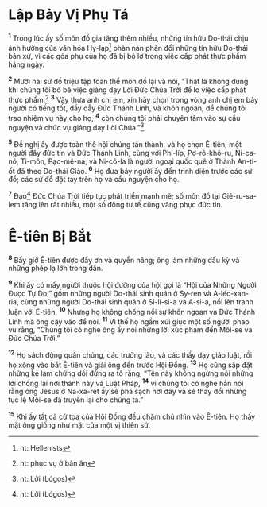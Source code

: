 # Lập Bảy Vị Phụ Tá
<sup><b>1</b></sup> Trong lúc ấy số môn đồ gia tăng thêm nhiều, những tín hữu Do-thái chịu ảnh hưởng của văn hóa Hy-lạp[^1] phàn nàn phản đối những tín hữu Do-thái bản xứ, vì các góa phụ của họ đã bị bỏ lơ trong việc cấp phát thực phẩm hằng ngày.

<sup><b>2</b></sup> Mười hai sứ đồ triệu tập toàn thể môn đồ lại và nói, “Thật là không đúng khi chúng tôi bỏ bê việc giảng dạy Lời Đức Chúa Trời để lo việc cấp phát thực phẩm.[^2] <sup><b>3</b></sup> Vậy thưa anh chị em, xin hãy chọn trong vòng anh chị em bảy người có tiếng tốt, đầy dẫy Đức Thánh Linh, và khôn ngoan, để chúng tôi trao nhiệm vụ này cho họ, <sup><b>4</b></sup> còn chúng tôi phải chuyên tâm vào sự cầu nguyện và chức vụ giảng dạy Lời Chúa.”[^3]

<sup><b>5</b></sup> Đề nghị ấy được toàn thể hội chúng tán thành, và họ chọn Ê-tiên, một người đầy đức tin và Đức Thánh Linh, cùng với Phi-líp, Pơ-rô-khô-ru, Ni-ca-nô, Ti-môn, Pạc-mê-na, và Ni-cô-la là người ngoại quốc quê ở Thành An-ti-ốt đã theo Do-thái Giáo. <sup><b>6</b></sup> Họ đưa bảy người ấy đến trình diện trước các sứ đồ; các sứ đồ đặt tay trên họ và cầu nguyện cho họ.

<sup><b>7</b></sup> Đạo[^4] Đức Chúa Trời tiếp tục phát triển mạnh mẽ; số môn đồ tại Giê-ru-sa-lem tăng lên rất nhiều, một số đông tư tế cũng vâng phục đức tin.


# Ê-tiên Bị Bắt
<sup><b>8</b></sup> Bấy giờ Ê-tiên được đầy ơn và quyền năng; ông làm những dấu kỳ và những phép lạ lớn trong dân.

<sup><b>9</b></sup> Khi ấy có mấy người thuộc hội đường của hội gọi là “Hội của Những Người Được Tự Do,” gồm những người Do-thái sinh quán ở Sy-ren và A-léc-xan-ria, cùng những người Do-thái sinh quán ở Si-li-si-a và A-si-a, nổi lên tranh luận với Ê-tiên. <sup><b>10</b></sup> Nhưng họ không chống nổi sự khôn ngoan và Đức Thánh Linh mà ông cậy vào để nói. <sup><b>11</b></sup> Vì thế họ ngầm xúi giục một số người phao vu rằng, “Chúng tôi có nghe ông ấy nói những lời xúc phạm đến Môi-se và Đức Chúa Trời.”

<sup><b>12</b></sup> Họ sách động quần chúng, các trưởng lão, và các thầy dạy giáo luật, rồi họ xông vào bắt Ê-tiên và giải ông đến trước Hội Đồng. <sup><b>13</b></sup> Họ cũng sắp đặt những kẻ làm chứng dối đứng ra tố rằng, “Tên này không ngừng nói những lời chống lại nơi thánh này và Luật Pháp, <sup><b>14</b></sup> vì chúng tôi có nghe hắn nói rằng ông Jesus ở Na-xa-rét ấy sẽ phá sạch nơi đây và sẽ thay đổi những tục lệ Môi-se đã truyền lại cho chúng ta.”

<sup><b>15</b></sup> Khi ấy tất cả cử tọa của Hội Đồng đều chăm chú nhìn vào Ê-tiên. Họ thấy mặt ông giống như mặt của một vị thiên sứ.

[^1]: nt: Hellenists
[^2]: nt: phục vụ ở bàn ăn
[^3]: nt: Lời (Lógos)
[^4]: nt: Lời (Lógos)